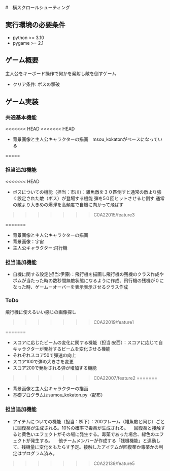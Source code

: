 #　横スクロールシューティング

## 実行環境の必要条件
* python >= 3.10
* pygame >= 2.1

## ゲーム概要
主人公をキーボード操作で何かを発射し敵を倒すゲーム
* クリア条件: ボスの撃破

## ゲーム実装
### 共通基本機能
<<<<<<< HEAD
<<<<<<< HEAD
* 背景画像と主人公キャラクターの描画　msou_kokatonがベースになっている

=====

### 担当追加機能
<<<<<<< HEAD
* ボスについての機能（担当：市川）：雑魚敵を３０匹倒すと通常の敵より強く設定された敵（ボス）が登場する機能 弾を5０回ヒットさせると倒す  通常の敵より大きめの爆弾を高頻度で自機に向かって飛ばす

>>>>>>> C0A22015/feature3

=======
* 背景画像と主人公キャラクターの描画
* 背景画像：宇宙
* 主人公キャラクター:飛行機



### 担当追加機能
* 自機に関する設定(担当:伊藤)：飛行機を描画し飛行機の残機のクラス作成やボムが当たった時の数秒間無敵状態になるように作成、飛行機の残機が０になった時、ゲームーオーバーを表示表示させるクラス作成
### ToDo
飛行機に使えるいい感じの画像探し

>>>>>>> C0A22019/feature1


=======
* スコアに応じたビームの変化に関する機能（担当:安西）：スコアに応じて自キャラクターが発射するビームを変化させる機能
* それぞれスコア50で弾速の向上
* スコア100で弾の大きさを変更
* スコア200で発射される弾が増加する機能
>>>>>>> C0A22007/feature2
=======
* 背景画像と主人公キャラクターの描画
* 基礎プログラムはsumou_kokaton.py（配布）


### 担当追加機能
* アイテムについての機能（担当：栁下）：200フレーム（雑魚敵と同じ）ごとに回復薬が生成される。10%の確率で毒薬が生成される。
　回復薬と接触すると黄色いエフェクトがその場に発生する。毒薬であった場合、緑色のエフェクトが発生する。
　他チームメンバーが作成する「残機機能」と連動して、残機量に変化をもたらす予定。接触したアイテムが回復薬か毒薬かの判定はプログラム済み。
>>>>>>> C0A22139/feature5
